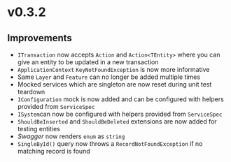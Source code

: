 # v0.3.2

## Improvements

- `ITransaction` now accepts `Action` and `Action<TEntity>` where you can give
  an entity to be updated in a new transaction
- `ApplicationContext` `KeyNotFoundException` is now more informative
- Same `Layer` and `Feature` can no longer be added multiple times
- Mocked services which are singleton are now reset during unit test teardown
- `IConfiguration` mock is now added and can be configured with helpers
  provided from `ServiceSpec`
- `ISystem`can now be configured with helpers provided from `ServiceSpec`
- `ShouldBeInserted` and `ShouldBeDeleted` extensions are now added for testing
  entities
- _Swagger_ now renders `enum` as `string`
- `SingleById()` query now throws a `RecordNotFoundException` if no matching 
  record is found

